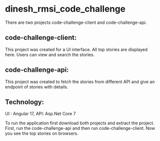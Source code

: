 # dinesh_rmsi_code_challenge

There are two projects code-challenge-client and code-challenge-api. 

## code-challenge-client: 
This project was created for a UI interface. All top stories are displayed here. Users can view and search the stories.

## code-challenge-api:
This project was created to fetch the stories from different API and give an endpoint of stories with details.

## Technology:
UI : Angular 17,
API: Asp.Net Core 7

To run the application first download both projects and extract the project. First, run the code-challenge-api and then run code-challenge-client. Now you see the top stories on browsers.

